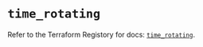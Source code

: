 # `time_rotating`

Refer to the Terraform Registory for docs: [`time_rotating`](https://www.terraform.io/docs/providers/time/r/rotating).
